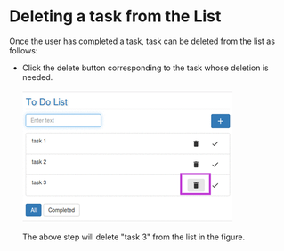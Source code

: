 # Deleting a task from the List
Once the user has completed a task, task can be deleted from the list as follows:<br/>
* Click the delete button corresponding to the task whose deletion is needed.<br/><br/>
![](delete.png)
<br/><br/>The above step will delete "task 3" from the list in the figure.
